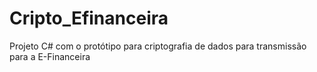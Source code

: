 # Cripto_Efinanceira
Projeto C# com o protótipo para criptografia de dados para transmissão para a E-Financeira
